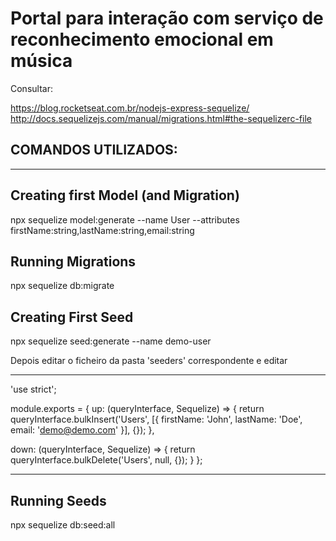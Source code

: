 # Portal para interação com serviço de reconhecimento emocional em música

Consultar:

https://blog.rocketseat.com.br/nodejs-express-sequelize/
http://docs.sequelizejs.com/manual/migrations.html#the-sequelizerc-file

## COMANDOS UTILIZADOS:
-----------------------------------------------------------------------------------------------------------------------------------
## Creating first Model (and Migration)
npx sequelize model:generate --name User --attributes firstName:string,lastName:string,email:string

## Running Migrations
npx sequelize db:migrate

## Creating First Seed
npx sequelize seed:generate --name demo-user

Depois editar o ficheiro da pasta 'seeders' correspondente e editar
********************************************************************
'use strict';

module.exports = {
  up: (queryInterface, Sequelize) => {
    return queryInterface.bulkInsert('Users', [{
        firstName: 'John',
        lastName: 'Doe',
        email: 'demo@demo.com'
      }], {});
  },

  down: (queryInterface, Sequelize) => {
    return queryInterface.bulkDelete('Users', null, {});
  }
};
********************************************************************

## Running Seeds
npx sequelize db:seed:all
